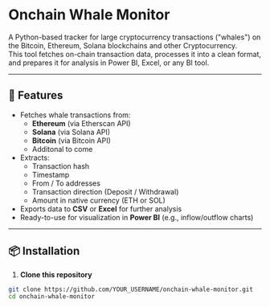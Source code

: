 # Onchain Whale Monitor

A Python-based tracker for large cryptocurrency transactions ("whales") on the Bitcoin, Ethereum, Solana blockchains and other Cryptocurrency.  
This tool fetches on-chain transaction data, processes it into a clean format, and prepares it for analysis in Power BI, Excel, or any BI tool.

---

## 🚀 Features
- Fetches whale transactions from:
  - **Ethereum** (via Etherscan API)
  - **Solana** (via Solana API)
  - **Bitcoin** (via Bitcoin API)
  - Additonal to come
- Extracts:
  - Transaction hash
  - Timestamp
  - From / To addresses
  - Transaction direction (Deposit / Withdrawal)
  - Amount in native currency (ETH or SOL)
- Exports data to **CSV** or **Excel** for further analysis
- Ready-to-use for visualization in **Power BI** (e.g., inflow/outflow charts)

---

## 📦 Installation

1. **Clone this repository**  
```bash
git clone https://github.com/YOUR_USERNAME/onchain-whale-monitor.git
cd onchain-whale-monitor
